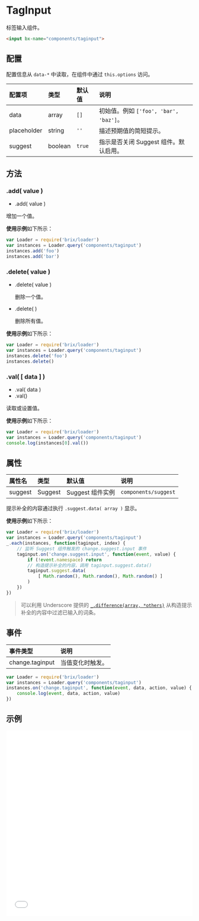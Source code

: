 # TagInput

标签输入组件。

```html
<input bx-name="components/taginput">
```

## 配置

配置信息从 `data-*` 中读取，在组件中通过 `this.options` 访问。

配置项      | 类型    | 默认值 | 说明
:---------- | :------ | :----- | :----------
data        | array   | `[]`   | 初始值。例如 `['foo', 'bar', 'baz']`。
placeholder | string  | `''`   | 描述预期值的简短提示。
suggest     | boolean | `true` | 指示是否关闭 Suggest 组件。默认启用。

## 方法

### .add( value )

* .add( value )

增加一个值。

**使用示例**如下所示：

```js
var Loader = require('brix/loader')
var instances = Loader.query('components/taginput')
instances.add('foo')
instances.add('bar')
```

### .delete( value )

* .delete( value )
    
    删除一个值。

* .delete( )

    删除所有值。

**使用示例**如下所示：

```js
var Loader = require('brix/loader')
var instances = Loader.query('components/taginput')
instances.delete('foo')
instances.delete()
```

### .val( [ data ] )

* .val( data )
* .val()

读取或设置值。

**使用示例**如下所示：

```js
var Loader = require('brix/loader')
var instances = Loader.query('components/taginput')
console.log(instances[0].val())
```

## 属性

属性名  | 类型    | 默认值           | 说明
:------ | :------ | :--------------- | :----------
suggest | Suggest | Suggest 组件实例 | `components/suggest`

提示补全的内容通过执行 `.suggest.data( array )` 显示。

**使用示例**如下所示：

```js
var Loader = require('brix/loader')
var instances = Loader.query('components/taginput')
_.each(instances, function(taginput, index) {
    // 监听 Suggest 组件触发的 change.suggest.input 事件
    taginput.on('change.suggest.input', function(event, value) {
        if (!event.namespace) return
        // 构造提示补全的内容，调用 taginput.suggest.data()
        taginput.suggest.data(
            [ Math.random(), Math.random(), Math.random() ]
        )
    })
})
```

> 可以利用 Underscore 提供的 [`_.difference(array, *others)`](http://underscorejs.org/#difference) 从构造提示补全的内容中过滤已输入的词条。


## 事件

事件类型        | 说明
:-------------- | :----------
change.taginput | 当值变化时触发。

```js
var Loader = require('brix/loader')
var instances = Loader.query('components/taginput')
instances.on('change.taginput', function(event, data, action, value) {
    console.log(event, data, action, value)
})
```

## 示例

<iframe width="100%" height="500" src="./examples.html" allowfullscreen="allowfullscreen" frameborder="0"></iframe>
